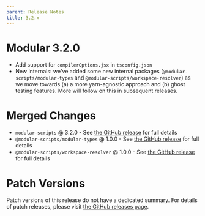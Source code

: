 ```yaml
---
parent: Release Notes
title: 3.2.x
---
```


# Modular 3.2.0

- Add support for `compilerOptions.jsx` in `tsconfig.json`
- New internals: we've added some new internal packages
  (`@modular-scripts/modular-types` and `@modular-scripts/workspace-resolver`)
  as we move towards (a) a more yarn-agnostic approach and (b) ghost testing
  features. More will follow on this in subsequent releases.

# Merged Changes

- `modular-scripts` @ 3.2.0 - See
  [the GitHub release](https://github.com/jpmorganchase/modular/releases/tag/modular-scripts%403.2.0)
  for full details
- `@modular-scripts/modular-types` @ 1.0.0 - See
  [the GitHub release](https://github.com/jpmorganchase/modular/releases/tag/%40modular-scripts%2Fmodular-types%401.0.0)
  for full details
- `@modular-scripts/workspace-resolver` @ 1.0.0 - See
  [the GitHub release](https://github.com/jpmorganchase/modular/releases/tag/%40modular-scripts%2Fworkspace-resolver%401.0.0)
  for full details

# Patch Versions

Patch versions of this release do not have a dedicated summary. For details of
patch releases, please visit
[the GitHub releases page](https://github.com/jpmorganchase/modular/releases).
